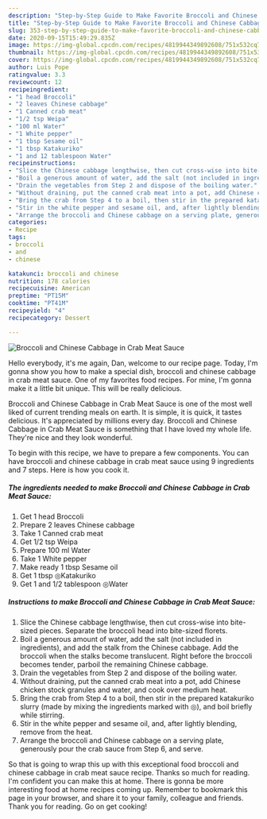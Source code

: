 ```yaml
---
description: "Step-by-Step Guide to Make Favorite Broccoli and Chinese Cabbage in Crab Meat Sauce"
title: "Step-by-Step Guide to Make Favorite Broccoli and Chinese Cabbage in Crab Meat Sauce"
slug: 353-step-by-step-guide-to-make-favorite-broccoli-and-chinese-cabbage-in-crab-meat-sauce
date: 2020-09-15T15:49:29.835Z
image: https://img-global.cpcdn.com/recipes/4819944349892608/751x532cq70/broccoli-and-chinese-cabbage-in-crab-meat-sauce-recipe-main-photo.jpg
thumbnail: https://img-global.cpcdn.com/recipes/4819944349892608/751x532cq70/broccoli-and-chinese-cabbage-in-crab-meat-sauce-recipe-main-photo.jpg
cover: https://img-global.cpcdn.com/recipes/4819944349892608/751x532cq70/broccoli-and-chinese-cabbage-in-crab-meat-sauce-recipe-main-photo.jpg
author: Luis Pope
ratingvalue: 3.3
reviewcount: 12
recipeingredient:
- "1 head Broccoli"
- "2 leaves Chinese cabbage"
- "1 Canned crab meat"
- "1/2 tsp Weipa"
- "100 ml Water"
- "1 White pepper"
- "1 tbsp Sesame oil"
- "1 tbsp Katakuriko"
- "1 and 12 tablespoon Water"
recipeinstructions:
- "Slice the Chinese cabbage lengthwise, then cut cross-wise into bite-sized pieces. Separate the broccoli head into bite-sized florets."
- "Boil a generous amount of water, add the salt (not included in ingredients), and add the stalk from the Chinese cabbage. Add the broccoli when the stalks become translucent. Right before the broccoli becomes tender, parboil the remaining Chinese cabbage."
- "Drain the vegetables from Step 2 and dispose of the boiling water."
- "Without draining, put the canned crab meat into a pot, add Chinese chicken stock granules and water, and cook over medium heat."
- "Bring the crab from Step 4 to a boil, then stir in the prepared katakuriko slurry (made by mixing the ingredients marked with ◎), and boil briefly while stirring."
- "Stir in the white pepper and sesame oil, and, after lightly blending, remove from the heat."
- "Arrange the broccoli and Chinese cabbage on a serving plate, generously pour the crab sauce from Step 6, and serve."
categories:
- Recipe
tags:
- broccoli
- and
- chinese

katakunci: broccoli and chinese 
nutrition: 178 calories
recipecuisine: American
preptime: "PT15M"
cooktime: "PT41M"
recipeyield: "4"
recipecategory: Dessert

---
```



![Broccoli and Chinese Cabbage in Crab Meat Sauce](https://img-global.cpcdn.com/recipes/4819944349892608/751x532cq70/broccoli-and-chinese-cabbage-in-crab-meat-sauce-recipe-main-photo.jpg)

Hello everybody, it's me again, Dan, welcome to our recipe page. Today, I'm gonna show you how to make a special dish, broccoli and chinese cabbage in crab meat sauce. One of my favorites food recipes. For mine, I'm gonna make it a little bit unique. This will be really delicious.



Broccoli and Chinese Cabbage in Crab Meat Sauce is one of the most well liked of current trending meals on earth. It is simple, it is quick, it tastes delicious. It's appreciated by millions every day. Broccoli and Chinese Cabbage in Crab Meat Sauce is something that I have loved my whole life. They're nice and they look wonderful.


To begin with this recipe, we have to prepare a few components. You can have broccoli and chinese cabbage in crab meat sauce using 9 ingredients and 7 steps. Here is how you cook it.

<!--inarticleads1-->

##### The ingredients needed to make Broccoli and Chinese Cabbage in Crab Meat Sauce:

1. Get 1 head Broccoli
1. Prepare 2 leaves Chinese cabbage
1. Take 1 Canned crab meat
1. Get 1/2 tsp Weipa
1. Prepare 100 ml Water
1. Take 1 White pepper
1. Make ready 1 tbsp Sesame oil
1. Get 1 tbsp ◎Katakuriko
1. Get 1 and 1/2 tablespoon ◎Water




<!--inarticleads2-->

##### Instructions to make Broccoli and Chinese Cabbage in Crab Meat Sauce:

1. Slice the Chinese cabbage lengthwise, then cut cross-wise into bite-sized pieces. Separate the broccoli head into bite-sized florets.
1. Boil a generous amount of water, add the salt (not included in ingredients), and add the stalk from the Chinese cabbage. Add the broccoli when the stalks become translucent. Right before the broccoli becomes tender, parboil the remaining Chinese cabbage.
1. Drain the vegetables from Step 2 and dispose of the boiling water.
1. Without draining, put the canned crab meat into a pot, add Chinese chicken stock granules and water, and cook over medium heat.
1. Bring the crab from Step 4 to a boil, then stir in the prepared katakuriko slurry (made by mixing the ingredients marked with ◎), and boil briefly while stirring.
1. Stir in the white pepper and sesame oil, and, after lightly blending, remove from the heat.
1. Arrange the broccoli and Chinese cabbage on a serving plate, generously pour the crab sauce from Step 6, and serve.




So that is going to wrap this up with this exceptional food broccoli and chinese cabbage in crab meat sauce recipe. Thanks so much for reading. I'm confident you can make this at home. There is gonna be more interesting food at home recipes coming up. Remember to bookmark this page in your browser, and share it to your family, colleague and friends. Thank you for reading. Go on get cooking!
